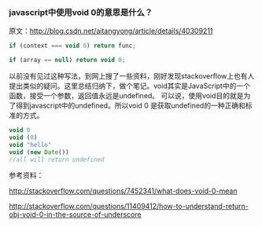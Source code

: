 ### javascript中使用void 0的意思是什么？

原文：http://blog.csdn.net/aitangyong/article/details/40309211

```javascript
if (context === void 0) return func;  

if (array == null) return void 0;  
```
以前没有见过这种写法，到网上搜了一些资料，刚好发现stackoverflow上也有人提出类似的疑问。这里总结归纳下，做个笔记。void其实是JavaScript中的一个函数，接受一个参数，返回值永远是undefined。
可以说，使用void目的就是为了得到javascript中的undefined。所以void 0 是获取undefined的一种正确和标准的方式。

```javascript
void 0  
void (0)  
void "hello"  
void (new Date())  
//all will return undefined
```

参考资料：

http://stackoverflow.com/questions/7452341/what-does-void-0-mean

http://stackoverflow.com/questions/11409412/how-to-understand-return-obj-void-0-in-the-source-of-underscore
